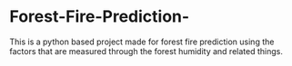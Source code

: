 # Forest-Fire-Prediction-

This is a python based project made for forest fire prediction using the factors that are measured through the forest humidity and related things.
